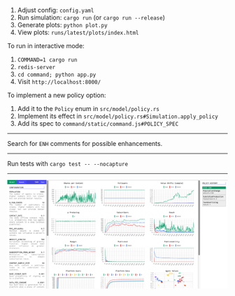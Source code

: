 1. Adjust config: `config.yaml`
2. Run simulation: `cargo run` (or `cargo run --release`)
3. Generate plots: `python plot.py`
4. View plots: `runs/latest/plots/index.html`

To run in interactive mode:
1. `COMMAND=1 cargo run`
2. `redis-server`
3. `cd command; python app.py`
4. Visit `http://localhost:8000/`

To implement a new policy option:
1. Add it to the `Policy` enum in `src/model/policy.rs`
2. Implement its effect in `src/model/policy.rs#Simulation.apply_policy`
3. Add its spec to `command/static/command.js#POLICY_SPEC`

---

Search for `ENH` comments for possible enhancements.

---

Run tests with `cargo test -- --nocapture`

---

![](shot.png)